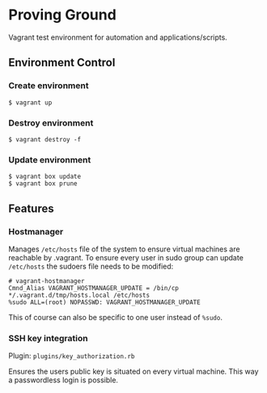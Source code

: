 Proving Ground
==============

Vagrant test environment for automation and applications/scripts.

## Environment Control

### Create environment

    $ vagrant up

### Destroy environment

    $ vagrant destroy -f

### Update environment

    $ vagrant box update
    $ vagrant box prune

## Features

### Hostmanager

Manages `/etc/hosts` file of the system to ensure virtual machines are reachable by <short-name>.vagrant. To ensure every user in sudo group can update `/etc/hosts` the sudoers file needs to be modified:

```
# vagrant-hostmanager
Cmnd_Alias VAGRANT_HOSTMANAGER_UPDATE = /bin/cp */.vagrant.d/tmp/hosts.local /etc/hosts
%sudo ALL=(root) NOPASSWD: VAGRANT_HOSTMANAGER_UPDATE
```

This of course can also be specific to one user instead of `%sudo`.

### SSH key integration

Plugin: `plugins/key_authorization.rb`

Ensures the users public key is situated on every virtual machine. This way a passwordless login is possible.
